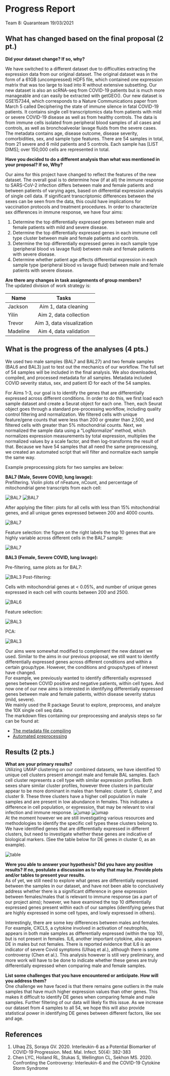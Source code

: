 Progress Report
================
Team 8: Quaranteam
19/03/2021

## What has changed based on the final proposal (2 pt.)

**Did your dataset change? If so, why?**

We have switched to a different dataset due to difficulties extracting
the expression data from our original dataset. The original dataset was
in the form of a 61GB (uncompressed) HDF5 file, which contained one
expression matrix that was too large to load into R without extensive
subsetting. Our new dataset is also an scRNA-seq from COVID-19 patients
but is much more manageable and can easily be extracted with getGEO().
Our new dataset is GSE157344, which corresponds to a Nature
Communications paper from March 5 called Deciphering the state of immune
silence in fatal COVID-19 patients. It contains single cell
transcriptomics data from patients with mild or severe COVID-19 disease
as well as from healthy controls. The data is from immune cells isolated
from peripheral blood samples of all cases and controls, as well as
bronchoalveolar lavage fluids from the severe cases. The metadata
contains age, disease outcome, disease severity, comorbidities, sex, and
sample type features. There are 54 samples in total, from 21 severe and
6 mild patients and 5 controls. Each sample has \[LIST DIMS\]; over
150,000 cells are represented in total.

**Have you decided to do a different analysis than what was mentioned in
your proposal? If so, Why?**

Our aims for this project have changed to reflect the features of the
new dataset. The overall goal is to determine how (if at all) the immune
response to SARS-CoV-2 infection differs between male and female
patients and between patients of varying ages, based on differential
expression analysis of single cell data. If significant transcriptomic
differences between the sexes can be seen from the data, this could have
implications for vaccination protocols and treatment procedures. In
order to characterize sex differences in immune response, we have four
aims:

1.  Determine the top differentially expressed genes between male and
    female patients with mild and severe disease.
2.  Determine the top differentially expressed genes in each immune cell
    type cluster between male and female patients and controls.
3.  Determine the top differentially expressed genes in each sample type
    (peripheral blood vs lavage fluid) between male and female patients
    with severe disease.
4.  Determine whether patient age affects differential expression in
    each sample type (peripheral blood vs lavage fluid) between male and
    female patients with severe disease.

**Are there any changes in task assignments of group members?**<br> The
updated division of work strategy is:

| Name     |           Tasks           |
|----------|:-------------------------:|
| Jackson  |   Aim 1, data cleaning    |
| Yilin    |  Aim 2, data collection   |
| Trevor   | Aim 3, data visualization |
| Madeline |  Aim 4, data validation   |

## What is the progress of the analyses (4 pts.)

We used two male samples (BAL7 and BAL27) and two female samples (BAL6
and BAL3) just to test out the mechanics of our workflow. The full set
of 54 samples will be included in the final analysis. We also
downloaded, compiled, and processed metadata for all samples. Metadata
included COVID severity status, sex, and patient ID for each of the 54
samples.

For Aims 1-3, our goal is to identify the genes that are differentially
expressed across different conditions. In order to do this, we first
load each sample dataset and create a Seurat object for each one. Then,
each Seurat object goes through a standard pre-processing workflow,
including quality control filtering and normalization. We filtered cells
with unique feature/gene counts that were less than 200 or greater than
2,500, and filtered cells with greater than 5% mitochondrial counts.
Next, we normalized the sample data using a “LogNormalize” method, which
normalizes expression measurements by total expression, multiplies the
normalized values by a scale factor, and then log-transforms the result
of that. Because we have 54 samples that all need the same
preprocessing, we created an automated script that will filter and
normalize each sample the same way.

Example preprocessing plots for two samples are below:

**BAL7 (Male, Severe COVID, lung lavage):**<br> Prefiltering. Violin
plots of nFeature, nCount, and percentage of mitochondrial gene
transcripts from each cell:

![BAL7](4.png) ![BAL7](3.png)

After applying the filter: plots for all cells with less than 15%
mitochondrial genes, and all unique genes expressed between 200 and 4000
counts.

![BAL7](2.png)

Feature selection: the figure on the right labels the top 10 genes that
are highly variable across different cells in the BAL7 sample:

![BAL7](1.png)

**BAL3 (Female, Severe COVID, lung lavage):**

Pre-filtering, same plots as for BAL7:

![BAL3](5.png) Post-filtering:

Cells with mitochondrial genes at &lt; 0.05%, and number of unique genes
expressed in each cell with counts between 200 and 2500.

![BAL6](6.png)

Feature selection:

![BAL3](7.png)

PCA:

![BAL3](8.png)

Our aims were somewhat modified to complement the new dataset we used.
Similar to the aims in our previous proposal, we still want to identify
differentially expressed genes across different conditions and within a
certain group/type. However, the conditions and groups/types of interest
have changed.<br> For example, we previously wanted to identify
differentially expressed genes between COVID positive and negative
patients, within cell types. And now one of our new aims is interested
in identifying differentially expressed genes between male and female
patients, within disease severity status (mild, severe).<br> We mainly
used the R package Seurat to explore, preprocess, and analyze the 10X
single cell seq data.<br> The markdown files containing our
preprocessing and analysis steps so far can be found at:

-   [The metadata file
    compiling](https://github.com/STAT540-UBC/Repo_team_Quaranteam_2021W2/commit/138929c240c1f7fff478583b4cad6aa3125c53d0)
-   [Automated
    preprocessing](https://github.com/STAT540-UBC/Repo_team_Quaranteam_2021W2/blob/master/Project_Script/preprocessing/automated_preprocessing.Rmd)

## Results (2 pts.)

**What are your primary results?**<br> Utilizing UMAP clustering on our
combined datasets, we have identified 10 unique cell clusters present
amongst male and female BAL samples. Each cell cluster represents a cell
type with similar expression profiles. Both sexes share similar cluster
profiles, however three clusters in particular appear to be more
dominant in males than females: cluster 5, cluster 7, and cluster 9.
These three clusters have a higher cell population in male samples and
are present in low abundance in females. This indicates a difference in
cell population, or expression, that may be relevant to viral infection
and immune response. ![umap](15.png) ![umap](16.png)<br> At the moment
however we are still investigating various resources and methodologies
to identify the specific cell types these clusters belong to. We have
identified genes that are differentially expressed in different
clusters, but need to investigate whether these genes are indicative of
biological markers. (See the table below for DE genes in cluster 0, as
an example).

![table](17.png)

**Were you able to answer your hypothesis? Did you have any positive
results? If no, postulate a discussion as to why that may be. Provide
plots and/or tables to present your results.**<br> As of yet, we still
need to explore what genes are differentially expressed between the
samples in our dataset, and have not been able to conclusively address
whether there is a significant difference in gene expression between
females/males that is relevant to immune response (as a part of our
project aims); however, we have examined the top 10 differentially
expressed genes present within each of our samples (identifying genes
that are highly expressed in some cell types, and lowly expressed in
others).<br>

Interestingly, there are some key differences between males and females.
For example, CXCL5, a cytokine involved in activation of neutrophils,
appears in both male samples as differentially expressed (within the top
10), but is not present in females. IL6, another important cytokine,
also appears DE in males but not females. There is reported evidence
that IL6 is an indicator of severe Covid symptoms (Ulhaq et al.),
although there is some controversy (Chen et al.). This analysis however
is still very preliminary, and more work will have to be done to
indicate whether these genes are truly differentially expressed when
comparing male and female samples.

**List some challenges that you have encountered or anticipate. How will
you address them?**<br> One challenge we have faced is that there
remains gene outliers in the male samples that have much higher
expression values than other genes. This makes it difficult to identify
DE genes when comparing female and male samples. Further filtering of
our data will likely fix this issue. As we increase our dataset from 4
samples to all 54, we hope this will also provide statistical power in
identifying DE genes between different factors, like sex and age.

## References

1.  Ulhaq ZS, Soraya GV. 2020. Interleukin-6 as a Potential Biomarker of
    COVID-19 Progression. Med. Mal. Infect. 50(4): 382-383
2.  Chen LYC, Hoiland RL, Stukas S, Wellington CL, Sekhon MS. 2020.
    Confronting the Controversy: Interleukin-6 and the COVID-19 Cytokine
    Storm Syndrome
